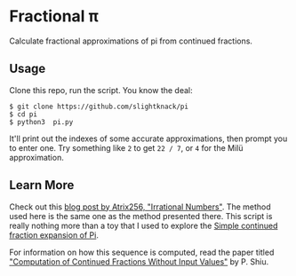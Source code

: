 # Fractional π
Calculate fractional approximations of pi from continued fractions.

## Usage
Clone this repo, run the script. You know the deal:

```
$ git clone https://github.com/slightknack/pi
$ cd pi
$ python3  pi.py
```

It'll print out the indexes of some accurate approximations, 
then prompt you to enter one.
Try something like `2` to get `22 / 7`, or `4` for the Milü approximation.

## Learn More
Check out this [blog post by Atrix256, "Irrational Numbers"](https://blog.demofox.org/2020/07/26/irrational-numbers/).
The method used here is the same one as the method presented there.
This script is really nothing more than a toy that I used 
to explore the [Simple continued fraction expansion of Pi](https://oeis.org/A001203).

For information on how this sequence is computed, read the paper titled
["Computation of Continued Fractions Without Input Values"](https://www.ams.org/journals/mcom/1995-64-211/S0025-5718-1995-1297479-9/S0025-5718-1995-1297479-9.pdf)
by P. Shiu.
